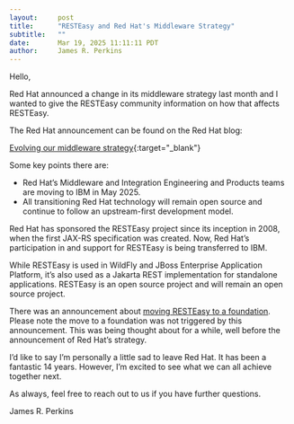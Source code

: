```yaml
---
layout:     post
title:      "RESTEasy and Red Hat's Middleware Strategy"
subtitle:   ""
date:       Mar 19, 2025 11:11:11 PDT
author:     James R. Perkins
---
```


Hello,

Red Hat announced a change in its middleware strategy last month and I wanted to give the RESTEasy community information on how that affects RESTEasy.

The Red Hat announcement can be found on the Red Hat blog:

[Evolving our middleware strategy](https://www.redhat.com/en/blog/evolving-our-middleware-strategy){:target="_blank"}


Some key points there are:

* Red Hat’s Middleware and Integration Engineering and Products teams are moving to IBM in May 2025.
* All transitioning Red Hat technology will remain open source and continue to follow an upstream-first development model.

Red Hat has sponsored the RESTEasy project since its inception in 2008, when the first JAX-RS specification was created. Now, Red Hat’s participation in and support for RESTEasy is being transferred to IBM.

While RESTEasy is used in WildFly and JBoss Enterprise Application Platform, it’s also used as a Jakarta REST implementation for standalone applications. RESTEasy is an open source project and will remain an open source project.

There was an announcement about [moving RESTEasy to a foundation](https://resteasy.dev/2025/02/19/resteasy-to-foundation/). Please note the move to a foundation was not triggered by this announcement. This was being thought about for a while, well before the announcement of Red Hat’s strategy.

I’d like to say I’m personally a little sad to leave Red Hat. It has been a fantastic 14 years. However, I’m excited to see what we can all achieve together next.

As always, feel free to reach out to us if you have further questions. 

James R. Perkins